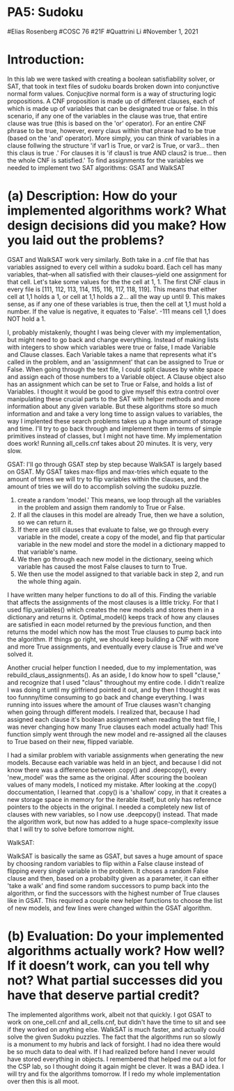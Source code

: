 # PA5: Sudoku
#Elias Rosenberg
#COSC 76
#21F
#Quattrini Li
#November 1, 2021

# Introduction: 
In this lab we were tasked with creating a boolean satisfiability solver, or SAT, that took in text files of sudoku boards broken down into conjunctive normal form values. Conjucjtive normal form is a way of structuring logic propositions. A CNF proposition is made up of different clauses, each of which is made up of variables that can be designated true or false. In this scenario, if any one of the variables in the clause was true, that entire clause was true (this is based on the 'or' operator). For an entire CNF phrase to be true, however, every claus within that phrase had to be true (based on the 'and' operator). More simply, you can think of variables in a clause follwing the structure 'if var1 is True, or var2 is True, or var3... then this claus is true .' For clauses it is 'if claus1 is true AND claus2 is true... then the whole CNF is satisfied.' To find assignments for the variables we needed to implement two SAT algorithms: GSAT and WalkSAT

#   (a) Description: How do your implemented algorithms work? What design decisions did you make? How you laid out the problems?
GSAT and WalkSAT work very similarly. Both take in a .cnf file that has variables assigned to every cell within a sudoku board. Each cell has many variables, that–when all satisfied with their clauses–yield one assignment for that cell. Let's take some values for the the cell at 1, 1. The first CNF claus in every file is [111, 112, 113, 114, 115, 116, 117, 118, 119]. This means that either cell at 1,1 holds a 1, or cell at 1,1 holds a 2... all the way up until 9. This makes sense, as if any one of these variables is true, then the cell at 1,1 must hold a number. If the value is negative, it equates to 'False'. -111 means cell 1,1 does NOT hold a 1. 

I, probably mistakenly, thought I was being clever with my implementation, but might need to go back and change everything. Instead of making lists with integers to show which variables were true or false, I made Variable and Clause classes. Each Variable takes a name that represents what it's called in the problem, and an 'assignmnent' that can be assigned to True or False. When going through the text file, I could split clauses by white space and assign each of those numbers to a Variable object. A Clause object also has an assignment which can be set to True or False, and holds a list of Variables. I thought it would be good to give myself this extra control over manipulating these crucial parts to the SAT with helper methods and more information about any given variable. But these algorithms store so much information and and take a very long time to assign values to variables, the way I implented these search problems takes up a huge amount of storage and time. I'll try to go back through and implement them in terms of simple primitives instead of classes, but I might not have time. My implementation does work! Running all_cells.cnf takes about 20 minutes. It is very, very slow. 

GSAT: I'll go through GSAT step by step because WalkSAT is largely based on GSAT. My GSAT takes max-flips and max-tries which equate to the amount of times we will try to flip variables within the clauses, and the amount of tries we will do to accomplish solving the sudoku puzzle. 
1) create a random 'model.' This means, we loop through all the variables in the problem and assign them randomly to True or False. 
2) If all the clauses in this model are already True, then we have a solution, so we can return it. 
3) If there are still clauses that evaluate to false, we go through every variable in the model, create a copy of the model, and flip that particular variable in the new model and store the model in a dictionary mapped to that variable's name. 
4) We then go through each new model in the dictionary, seeing which variable has caused the most False clauses to turn to True. 
5) We then use the model assigned to that variable back in step 2, and run the whole thing again. 

I have written many helper functions to do all of this. Finding the variable that affects the assignments of the most clauses is a little tricky. For that I used flip_variables() which creates the new models and stores them in a dictionary and returns it. Optimal_model() keeps track of how any clauses are satisfied in eacn model returned by the previous function, and then returns the model which now has the most True clauses to pump back into the algorithm. If things go right, we should keep building a CNF with more and more True assignments, and eventually every clause is True and we've solved it. 

Another crucial helper function I needed, due to my implementation, was rebuild_claus_assignments(). As an aside, I do know how to spell "clause," and recognize that I used "claus" throughout my entire code. I didn't realize I was doing it until my girlfriend pointed it out, and by then I thought it was too funnny/time consuming to go back and change everything. I was running into issues where the amount of True clauses wasn't changing when going through different models. I realized that, because I had assigned each clause it's boolean assignment when reading the text file, I was never changing how many True clauses each model actually had! This function simply went through the new model and re-assigned all the clauses to True based on their new, flipped variable. 

I had a similar problem with variable assignments when generating the new models. Because each variable was held in an bject, and because I did not know there was a difference between .copy() and .deepcopy(), every 'new_model' was the same as the original. After scouring the boolean values of many models, I noticed my mistake. After looking at the .copy() doccumentation, I learned that .copy() is a 'shallow' copy, in that it creates a new storage space in memory for the iterable itself, but only has reference pointers to the objects in the original. I needed a completely new list of clauses with new variables, so I now use .deepcopy() instead. That made the algorithm work, but now has added to a huge space-complexity issue that I will try to solve before tomorrow night.

WalkSAT: 

WalkSAT is basically the same as GSAT, but saves a huge amount of space by choosing random variables to flip within a False clause instead of flipping every single variable in the problem. It choses a random False clause and then, based on a probabilty given as a parameter, it can either 'take a walk' and find some random successors to pump back into the algorithm, or find the successors with the highest number of True clauses like in GSAT. This required a couple new helper functions to choose the list of new models, and few lines were changed within the GSAT algorithm. 

#   (b) Evaluation: Do your implemented algorithms actually work? How well? If it doesn’t work, can you tell why not? What partial successes did you have that deserve partial credit? 

The implemented algorithms work, albeit not that quickly. I got GSAT to work on one_cell.cnf and all_cells.cnf, but didn't have the time to sit and see if they worked on anything else. WalkSAT is much faster, and actually could solve the given Sudoku puzzles. The fact that the algorithms run so slowly is a monument to my hubris and lack of forsight. I had no idea there would be so much data to deal with. If I had realized before hand I never would have stored everything in objects. I remembered that helped me out a lot for the CSP lab, so I thought doing it again might be clever. It was a BAD idea. I will try and fix the algorithms tomorrow. If I redo my whole implementation over then this is all moot. 
